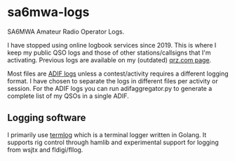 # sa6mwa-logs
SA6MWA Amateur Radio Operator Logs.

I have stopped using online logbook services since 2019. This is where I keep
my public QSO logs and those of other stations/callsigns that I'm activating.
Previous logs are available on my (outdated)
[qrz.com page](https://www.qrz.com/DB/SA6MWA).

Most files are [ADIF logs](http://www.adif.org) unless a contest/activity
requires a different logging format. I have chosen to separate the logs in
different files per activity or session. For the ADIF logs you can run
adifaggregator.py to generate a complete list of my QSOs in a single ADIF.

## Logging software

I primarily use [termlog](https://github.com/tzneal/ham-go) which is a terminal
logger written in Golang. It supports rig control through hamlib and
experimental support for logging from wsjtx and fldigi/fllog.
